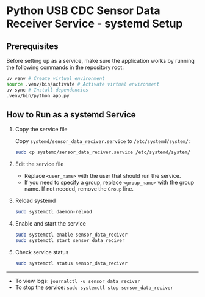 # Python USB CDC Sensor Data Receiver Service - systemd Setup

## Prerequisites
Before setting up as a service, make sure the application works by running the following commands in the repository root:

```bash
uv venv # Create virtual environment
source .venv/bin/activate # Activate virtual environment
uv sync # Install dependencies
.venv/bin/python app.py
```

## How to Run as a systemd Service

1. Copy the service file
   
   Copy `systemd/sensor_data_reciver.service` to `/etc/systemd/system/`:
   
   ```bash
   sudo cp systemd/sensor_data_reciver.service /etc/systemd/system/
   ```

2. Edit the service file
   
   - Replace `<user_name>` with the user that should run the service.
   - If you need to specify a group, replace `<group_name>` with the group name. If not needed, remove the `Group` line.

3. Reload systemd
   
   ```bash
   sudo systemctl daemon-reload
   ```

4. Enable and start the service
   
   ```bash
   sudo systemctl enable sensor_data_reciver
   sudo systemctl start sensor_data_reciver
   ```

5. Check service status
   
   ```bash
   sudo systemctl status sensor_data_reciver
   ```

---

- To view logs: `journalctl -u sensor_data_reciver`
- To stop the service: `sudo systemctl stop sensor_data_reciver`
